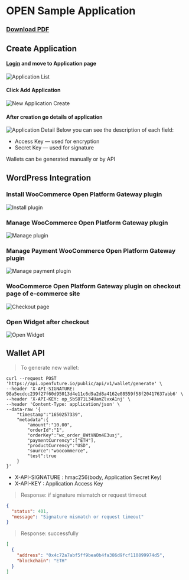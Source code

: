 # OPEN Sample Application
### [Download PDF](/pdf/open_platform_sample_application.pdf)
## Create Application
#### [Login](https://api.openfuture.io/) and move to Application page 
![Application List](/images/sa/applications-list-page.png "Application List")
#### Click Add Application
![New Application Create](/images/sa/new-application-create-page.png "New Application Create")
#### After creation go details of application
![Application Detail](/images/sa/application-detail-page.png "Application Detail")
Below you can see the description of each field:

- Access Key — used for encryption 
- Secret Key — used for signature

Wallets can be generated manually or by API

## WordPress Integration

### Install WooCommerce Open Platform Gateway plugin
![Install plugin](/images/sa/wordpress-plugin-activate.png "Install Plugin")

### Manage WooCommerce Open Platform Gateway plugin
![Manage plugin](/images/sa/wordpress-plugin-settings.png "Manage Plugin")

### Manage Payment WooCommerce Open Platform Gateway plugin
![Manage payment plugin](/images/sa/wordpress-plugin-payment-manage.png "Manage Payment")

### WooCommerce Open Platform Gateway plugin on checkout page of e-commerce site
![Checkout page](/images/sa/wordpress-checkout.png "Checkout page")

### Open Widget after checkout
![Open Widget](/images/sa/open-widget.png "Open Widget")

## Wallet API

> To generate new wallet:

```shell
curl --request POST 'https://api.openfuture.io/public/api/v1/wallet/generate' \
--header 'X-API-SIGNATURE: 98a5ecdcc239f27f60d95013d4e11c6d9a2d8a4162e08559f58f20417637abb6' \
--header 'X-API-KEY: op_SbS871L34UamZlvxA1nj' \
--header 'Content-Type: application/json' \
--data-raw '{
    "timestamp":"1650257339",
    "metadata":{
        "amount":"10.00", 
        "orderId":"1", 
        "orderKey":"wc_order_8WtVNDm4E3usj", 
        "paymentCurrency":["ETH"],
        "productCurrency":"USD", 
        "source":"woocommerce", 
        "test":true
    }
}'  
```
- X-API-SIGNATURE : hmac256(body, Application Secret Key)
- X-API-KEY : Application Access Key

> Response: if signature mismatch or request timeout

```json
{
  "status": 401,
  "message": "Signature mismatch or request timeout"
}
```

> Response: successfully

```json
[
  {
    "address": "0x4c72a7abf5ff9bea0b4fa386d9fcf110899974d5",
    "blockchain": "ETH"
  }
]
```